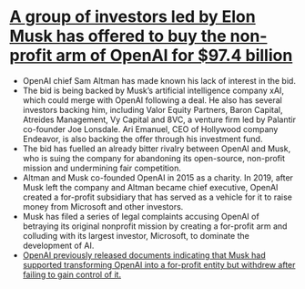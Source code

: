 # [A group of investors led by Elon Musk has offered to buy the non-profit arm of OpenAI for $97.4 billion](https://www.wsj.com/tech/elon-musk-openai-bid-4af12827) 
- OpenAI chief Sam Altman has made known his lack of interest in the bid.
- The bid is being backed by Musk’s artificial intelligence company xAI, which could merge with OpenAI following a deal. He also has several investors backing him, including Valor Equity Partners, Baron Capital, Atreides Management, Vy Capital and 8VC, a venture firm led by Palantir co-founder Joe Lonsdale. Ari Emanuel, CEO of Hollywood company Endeavor, is also backing the offer through his investment fund.
- The bid has fuelled an already bitter rivalry between OpenAI and Musk, who is suing the company for abandoning its open-source, non-profit mission and undermining fair competition.
- Altman and Musk co-founded OpenAI in 2015 as a charity. In 2019, after Musk left the company and Altman became chief executive, OpenAI created a for-profit subsidiary that has served as a vehicle for it to raise money from Microsoft and other investors.
- Musk has filed a series of legal complaints accusing OpenAI of betraying its original nonprofit mission by creating a for-profit arm and colluding with its largest investor, Microsoft, to dominate the development of AI.
- [OpenAI previously released documents indicating that Musk had supported transforming OpenAI into a for-profit entity but withdrew after failing to gain control of it.](https://openai.com/index/openai-elon-musk/)
